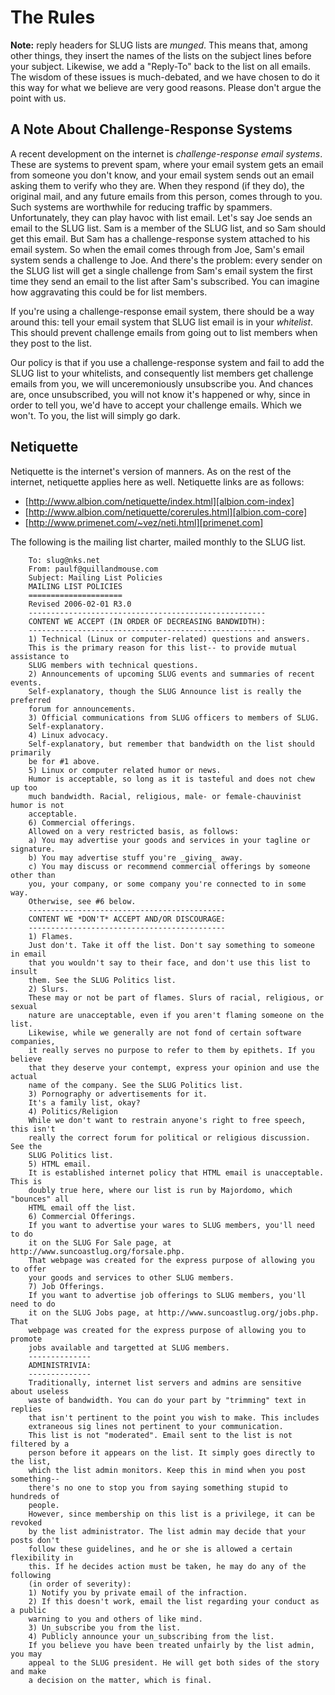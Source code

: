 # The Rules

**Note:** reply headers for SLUG lists are *munged*. This means
that, among other things, they insert the names of the lists on
the subject lines before your subject. Likewise, we add a
"Reply-To" back to the list on all emails. The wisdom of these
issues is much-debated, and we have chosen to do it this way for
what we believe are very good reasons. Please don't argue the point
with us.


## A Note About Challenge-Response Systems

A recent development on the internet is
*challenge-response email systems*. These are systems to prevent
spam, where your email system gets an email from someone you don't
know, and your email system sends out an email asking them to
verify who they are. When they respond (if they do), the original
mail, and any future emails from this person, comes through to you.
Such systems are worthwhile for reducing traffic by spammers.
Unfortunately, they can play havoc with list email.
Let's say Joe sends an email to the SLUG list. Sam is a member of
the SLUG list, and so Sam should get this email. But Sam has a
challenge-response system attached to his email system. So when the
email comes through from Joe, Sam's email system sends a challenge
to Joe. And there's the problem: every sender on the SLUG list will
get a single challenge from Sam's email system the first time they
send an email to the list after Sam's subscribed. You can imagine
how aggravating this could be for list members.

If you're using a challenge-response email system, there should be
a way around this: tell your email system that SLUG list email is
in your *whitelist*. This should prevent challenge emails from
going out to list members when they post to the list.

Our policy is that if you use a challenge-response system and fail
to add the SLUG list to your whitelists, and consequently list
members get challenge emails from you, we will unceremoniously
unsubscribe you. And chances are, once unsubscribed, you will not
know it's happened or why, since in order to tell you, we'd have to
accept your challenge emails. Which we won't. To you, the list will
simply go dark.


## Netiquette

Netiquette is the internet's version of manners. As on the rest of
the internet, netiquette applies here as well. Netiquette links are
as follows:

-   [http://www.albion.com/netiquette/index.html][albion.com-index]
-   [http://www.albion.com/netiquette/corerules.html][albion.com-core]
-   [http://www.primenet.com/~vez/neti.html][primenet.com]

The following is the mailing list charter, mailed monthly to the
SLUG list.

```
    To: slug@nks.net
    From: paulf@quillandmouse.com
    Subject: Mailing List Policies
    MAILING LIST POLICIES
    =====================
    Revised 2006-02-01 R3.0
    -----------------------------------------------------
    CONTENT WE ACCEPT (IN ORDER OF DECREASING BANDWIDTH):
    -----------------------------------------------------
    1) Technical (Linux or computer-related) questions and answers.
    This is the primary reason for this list-- to provide mutual assistance to
    SLUG members with technical questions.
    2) Announcements of upcoming SLUG events and summaries of recent events.
    Self-explanatory, though the SLUG Announce list is really the preferred
    forum for announcements.
    3) Official communications from SLUG officers to members of SLUG.
    Self-explanatory.
    4) Linux advocacy.
    Self-explanatory, but remember that bandwidth on the list should primarily
    be for #1 above.
    5) Linux or computer related humor or news.
    Humor is acceptable, so long as it is tasteful and does not chew up too
    much bandwidth. Racial, religious, male- or female-chauvinist humor is not
    acceptable.
    6) Commercial offerings.
    Allowed on a very restricted basis, as follows:
    a) You may advertise your goods and services in your tagline or signature.
    b) You may advertise stuff you're _giving_ away.
    c) You may discuss or recommend commercial offerings by someone other than
    you, your company, or some company you're connected to in some way.
    Otherwise, see #6 below.
    --------------------------------------------
    CONTENT WE *DON'T* ACCEPT AND/OR DISCOURAGE:
    --------------------------------------------
    1) Flames.
    Just don't. Take it off the list. Don't say something to someone in email
    that you wouldn't say to their face, and don't use this list to insult
    them. See the SLUG Politics list.
    2) Slurs.
    These may or not be part of flames. Slurs of racial, religious, or sexual
    nature are unacceptable, even if you aren't flaming someone on the list.
    Likewise, while we generally are not fond of certain software companies,
    it really serves no purpose to refer to them by epithets. If you believe
    that they deserve your contempt, express your opinion and use the actual
    name of the company. See the SLUG Politics list.
    3) Pornography or advertisements for it.
    It's a family list, okay?
    4) Politics/Religion
    While we don't want to restrain anyone's right to free speech, this isn't
    really the correct forum for political or religious discussion. See the
    SLUG Politics list.
    5) HTML email.
    It is established internet policy that HTML email is unacceptable. This is
    doubly true here, where our list is run by Majordomo, which "bounces" all
    HTML email off the list.
    6) Commercial Offerings.
    If you want to advertise your wares to SLUG members, you'll need to do
    it on the SLUG For Sale page, at http://www.suncoastlug.org/forsale.php.
    That webpage was created for the express purpose of allowing you to offer
    your goods and services to other SLUG members.
    7) Job Offerings.
    If you want to advertise job offerings to SLUG members, you'll need to do
    it on the SLUG Jobs page, at http://www.suncoastlug.org/jobs.php. That
    webpage was created for the express purpose of allowing you to promote
    jobs available and targetted at SLUG members.
    --------------
    ADMINISTRIVIA:
    --------------
    Traditionally, internet list servers and admins are sensitive about useless
    waste of bandwidth. You can do your part by "trimming" text in replies
    that isn't pertinent to the point you wish to make. This includes
    extraneous sig lines not pertinent to your communication.
    This list is not "moderated". Email sent to the list is not filtered by a
    person before it appears on the list. It simply goes directly to the list,
    which the list admin monitors. Keep this in mind when you post something--
    there's no one to stop you from saying something stupid to hundreds of
    people.
    However, since membership on this list is a privilege, it can be revoked
    by the list administrator. The list admin may decide that your posts don't
    follow these guidelines, and he or she is allowed a certain flexibility in
    this. If he decides action must be taken, he may do any of the following
    (in order of severity):
    1) Notify you by private email of the infraction.
    2) If this doesn't work, email the list regarding your conduct as a public
    warning to you and others of like mind.
    3) Un_subscribe you from the list.
    4) Publicly announce your un_subscribing from the list.
    If you believe you have been treated unfairly by the list admin, you may
    appeal to the SLUG president. He will get both sides of the story and make
    a decision on the matter, which is final.
```

[albion.com-index]: http://www.albion.com/netiquette/index.html
[albion.com-core]: http://www.albion.com/netiquette/corerules.html
[primenet.com]: http://www.primenet.com/~vez/neti.html